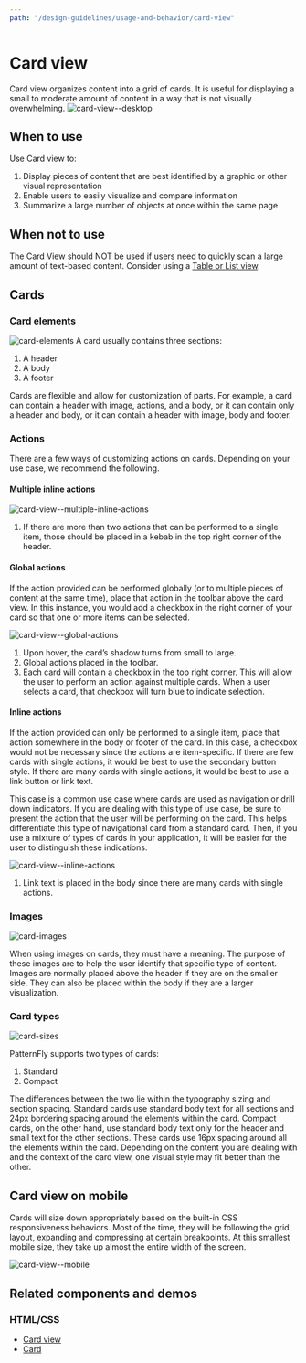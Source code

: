```yaml
---
path: "/design-guidelines/usage-and-behavior/card-view"
---
```

# Card view
Card view organizes content into a grid of cards. It is useful for displaying a small to moderate amount of content in a way that is not visually overwhelming.
![card-view--desktop](./img/card-view-desktop.png)

## When to use
Use Card view to:
1. Display pieces of content that are best identified by a graphic or other visual representation
2. Enable users to easily visualize and compare information
3. Summarize a large number of objects at once within the same page

## When not to use
The Card View should NOT be used if users need to quickly scan a large amount of text-based content. Consider using a [Table or List view](/design-guidelines/usage-and-behavior/lists-and-tables).

## Cards

### Card elements
![card-elements](./img/card-elements.png)
A card usually contains three sections:
1. A header
2. A body
3. A footer

Cards are flexible and allow for customization of parts. For example, a card can contain a header with image, actions, and a body, or it can contain only a header and body, or it can contain a header with image, body and footer.

### Actions
There are a few ways of customizing actions on cards. Depending on your use case, we recommend the following.

#### Multiple inline actions
![card-view--multiple-inline-actions](./img/card-view-multiple-inline-actions.png)

1. If there are more than two actions that can be performed to a single item, those should be placed in a kebab in the top right corner of the header.

#### Global actions
If the action provided can be performed globally (or to multiple pieces of content at the same time), place that action in the toolbar above the card view. In this instance, you would add a checkbox in the right corner of your card so that one or more items can be selected.

![card-view--global-actions](./img/card-view-global-actions.png)

1. Upon hover, the card’s shadow turns from small to large.
2. Global actions placed in the toolbar.
3. Each card will contain a checkbox in the top right corner. This will allow the user to perform an action against multiple cards. When a user selects a card, that checkbox will turn blue to indicate selection.

#### Inline actions
If the action provided can only be performed to a single item, place that action somewhere in the body or footer of the card. In this case, a checkbox would not be necessary since the actions are item-specific. If there are few cards with single actions, it would be best to use the secondary button style. If there are many cards with single actions, it would be best to use a link button or link text.

This case is a common use case where cards are used as navigation or drill down indicators. If you are dealing with this type of use case, be sure to present the action that the user will be performing on the card. This helps differentiate this type of navigational card from a standard card. Then, if you use a mixture of types of cards in your application, it will be easier for the user to distinguish these indications.

![card-view--inline-actions](./img/card-view-inline-actions.png)

1. Link text is placed in the body since there are many cards with single actions.

### Images
![card-images](./img/card-images.png)

When using images on cards, they must have a meaning. The purpose of these images are to help the user identify that specific type of content. Images are normally placed above the header if they are on the smaller side. They can also be placed within the body if they are a larger visualization.

### Card types
![card-sizes](./img/card-sizes.png)

PatternFly supports two types of cards:
1. Standard
2. Compact

The differences between the two lie within the typography sizing and section spacing. Standard cards use standard body text for all sections and 24px bordering spacing around the elements within the card. Compact cards, on the other hand, use standard body text only for the header and small text for the other sections. These cards use 16px spacing around all the elements within the card. Depending on the content you are dealing with and the context of the card view, one visual style may fit better than the other.

## Card view on mobile
Cards will size down appropriately based on the built-in CSS responsiveness behaviors. Most of the time, they will be following the grid layout, expanding and compressing at certain breakpoints. At this smallest mobile size, they take up almost the entire width of the screen.

![card-view--mobile](./img/card-view-mobile.png)

## Related components and demos
### HTML/CSS
  - [Card view](/documentation/core/demos/cardview)
  - [Card](/documentation/react/components/card)
